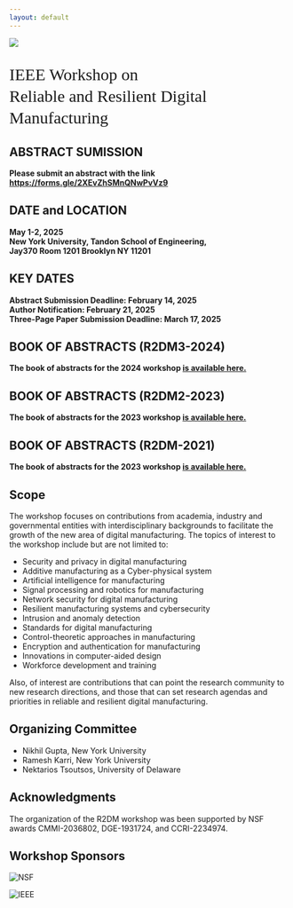 ```yaml
---
layout: default
---
```


<!-- <br /> -->

![](https://live.staticflickr.com/8585/16731534112_985c0bdba3_h.jpg)


<p style="font-family: Arvo, Monaco, serif;
  line-height:1.3;
	font-weight: normal;font-size: 30px;">IEEE Workshop on <br /> Reliable and Resilient Digital Manufacturing</p>

<!-- ## REGISTRATION
<p> <strong> To attend the workshop, please register for FREE at <a href="https://events.humanitix.com/r2dm3"> <strong> https://events.humanitix.com/r2dm3 </strong> </a> </strong> </p> -->

## ABSTRACT SUMISSION
<p> <strong> Please submit an abstract with the link <a href="https://forms.gle/2XEvZhSMnQNwPvVz9"> <strong> https://forms.gle/2XEvZhSMnQNwPvVz9 </strong> </a> </strong> </p>

## DATE and LOCATION
<p> <strong>  May 1-2, 2025  <br /> New York University, Tandon School of Engineering, <br /> Jay370 Room 1201 Brooklyn NY 11201 </strong> </p>

## KEY DATES
<p> <strong>  Abstract Submission Deadline: February 14, 2025  <br /> Author Notification: February 21, 2025 <br /> Three-Page Paper Submission Deadline: March 17, 2025 </strong> </p>

## BOOK OF ABSTRACTS (R2DM3-2024)
<p> <strong> The book of abstracts for the 2024 workshop <a href="https://github.com/r2dm-workshop/r2dm-workshop.github.io/raw/main/R2DM3 Book Of Abstracts.pdf"> <strong> is available here. </strong> </a> </strong> </p>

## BOOK OF ABSTRACTS (R2DM2-2023)
<p> <strong> The book of abstracts for the 2023 workshop <a href="https://github.com/r2dm-workshop/r2dm-workshop.github.io/raw/main/IEEE_R2DM_Workshop_2023_Abstract_Booklet.pdf"> <strong> is available here. </strong> </a> </strong> </p>

## BOOK OF ABSTRACTS (R2DM-2021)
<p> <strong> The book of abstracts for the 2023 workshop <a href="https://github.com/r2dm-workshop/r2dm-workshop.github.io/raw/main/R2DM Abstract Booklet.pdf"> <strong> is available here. </strong> </a> </strong> </p>


## Scope

The workshop focuses on contributions from academia, industry and governmental entities with interdisciplinary backgrounds to facilitate the growth of the new area of digital manufacturing. The topics of interest to the workshop include but are not limited to:

* Security and privacy in digital manufacturing
* Additive manufacturing as a Cyber-physical system
* Artificial intelligence for manufacturing
* Signal processing and robotics for manufacturing
* Network security for digital manufacturing
* Resilient manufacturing systems and cybersecurity
* Intrusion and anomaly detection
* Standards for digital manufacturing
* Control-theoretic approaches in manufacturing
* Encryption and authentication for manufacturing
* Innovations in computer-aided design
* Workforce development and training 

Also, of interest are contributions that can point the research community to new research directions, and those that can set research agendas and priorities in reliable and resilient digital manufacturing.

## Organizing Committee
*	Nikhil Gupta, New York University
*	Ramesh Karri, New York University
*	Nektarios Tsoutsos, University of Delaware

## Acknowledgments
The organization of the R2DM workshop was been supported by NSF awards CMMI-2036802, DGE-1931724, and CCRI-2234974.

## Workshop Sponsors

![NSF](https://github.com/r2dm-workshop/r2dm-workshop.github.io/raw/main/nsf.png)

![IEEE](https://github.com/r2dm-workshop/r2dm-workshop.github.io/raw/main/ieee.png)

